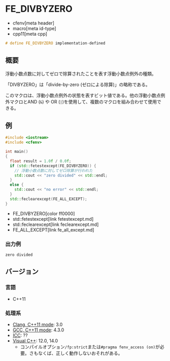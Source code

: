# FE_DIVBYZERO
* cfenv[meta header]
* macro[meta id-type]
* cpp11[meta cpp]

```cpp
# define FE_DIVBYZERO implementation-defined
```

## 概要
浮動小数点数に対してゼロで除算されたことを表す浮動小数点例外の種類。

「DIVBYZERO」は「divide-by-zero (ゼロによる除算)」の略称である。

このマクロは、浮動小数点例外の状態を表すビット値である。他の浮動小数点例外マクロとAND (`&`) や OR (`|`)を使用して、複数のマクロを組み合わせて使用できる。

## 例
```cpp example
#include <iostream>
#include <cfenv>

int main()
{
  float result = 1.0f / 0.0f;
  if (std::fetestexcept(FE_DIVBYZERO)) {
    // 浮動小数点数に対してゼロ除算が行われた
    std::cout << "zero divided" << std::endl;
  }
  else {
    std::cout << "no error" << std::endl;
  }
  std::feclearexcept(FE_ALL_EXCEPT);
}
```
* FE_DIVBYZERO[color ff0000]
* std::fetestexcept[link fetestexcept.md]
* std::feclearexcept[link feclearexcept.md]
* FE_ALL_EXCEPT[link fe_all_except.md]

### 出力例
```
zero divided
```

## バージョン
### 言語
- C++11

### 処理系
- [Clang, C++11 mode](/implementation.md#clang): 3.0
- [GCC, C++11 mode](/implementation.md#gcc): 4.3.0
- [ICC](/implementation.md#icc): ??
- [Visual C++](/implementation.md#visual_cpp): 12.0, 14.0
	- コンパイルオプション`/fp:strict`または`#pragma fenv_access (on)`が必要。さもなくば、正しく動作しないおそれがある。


